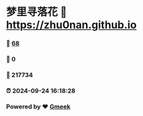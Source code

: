 # 梦里寻落花 :link: https://zhu0nan.github.io 
### :page_facing_up: [68](https://zhu0nan.github.io/tag.html) 
### :speech_balloon: 0 
### :hibiscus: 217734 
### :alarm_clock: 2024-09-24 16:18:28 
### Powered by :heart: [Gmeek](https://github.com/Meekdai/Gmeek)
